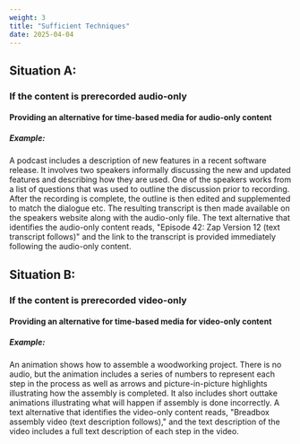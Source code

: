 ```yaml
---
weight: 3
title: "Sufficient Techniques"
date: 2025-04-04
---
```


## Situation A:

### If the content is prerecorded audio-only

#### Providing an alternative for time-based media for audio-only content

##### Example:

A podcast includes a description of new features in a recent software release. It involves two speakers informally discussing the new and updated features and describing how they are used. One of the speakers works from a list of questions that was used to outline the discussion prior to recording. After the recording is complete, the outline is then edited and supplemented to match the dialogue etc. The resulting transcript is then made available on the speakers website along with the audio-only file. The text alternative that identifies the audio-only content reads, "Episode 42: Zap Version 12 (text transcript follows)" and the link to the transcript is provided immediately following the audio-only content.

## Situation B:

### If the content is prerecorded video-only

#### Providing an alternative for time-based media for video-only content

##### Example:

An animation shows how to assemble a woodworking project. There is no audio, but the animation includes a series of numbers to represent each step in the process as well as arrows and picture-in-picture highlights illustrating how the assembly is completed. It also includes short outtake animations illustrating what will happen if assembly is done incorrectly. A text alternative that identifies the video-only content reads, "Breadbox assembly video (text description follows)," and the text description of the video includes a full text description of each step in the video.
